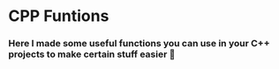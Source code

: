 # CPP Funtions

### Here I made some useful functions you can use in your C++ projects to make certain stuff easier 🚀
